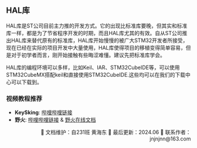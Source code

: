 ## HAL库

HAL库是ST公司目前主力推的开发方式。它的出现比标准库要晚，但其实和标准库一样，都是为了节省程序开发的时期，而且HAL库尤其的有效。自从ST公司推出HAL库来替代原有的标准库，HAL库开始慢慢的被广大STM32开发者所接受，现在已经在实际的项目开发中大量使用，HAL库使得项目的移植变得简单容易，但是对于初学者而言，刚开始接触有些晦涩难懂。建议先把标准库学会。

HAL库的编程环境可以多样，比如Keil、IAR、STM32CubeIDE等，可以使用STM32CubeMX搭配keil和直接使用STM32CubeIDE.这些均可以在我们的下载中心可以下载到。

### 视频教程推荐

- **KeySking**: [哔哩哔哩链接](https://www.bilibili.com/video/BV12v4y1y7uV/?spm_id_from=333.788)
- **野火**: [哔哩哔哩链接](https://www.bilibili.com/video/BV18X4y1M763?p=15&vd_source=0bd1e74e0fe7e200ff74a89bbb96cc11) & [野火在线文档](https://doc.embedfire.com/mcu/stm32/f103/hal_general/zh/latest/index.html)

<div align="right">
🎨 文档维护：自231班 黄海东 
📅 最后更新：2024.06  
📧 联系作者：jnjnjnn@163.com
</div>